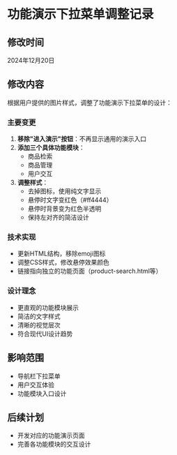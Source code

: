 # 功能演示下拉菜单调整记录

## 修改时间
2024年12月20日

## 修改内容
根据用户提供的图片样式，调整了功能演示下拉菜单的设计：

### 主要变更
1. **移除"进入演示"按钮**：不再显示通用的演示入口
2. **添加三个具体功能模块**：
   - 商品检索
   - 商品管理  
   - 用户交互
3. **调整样式**：
   - 去掉图标，使用纯文字显示
   - 悬停时文字变红色（#ff4444）
   - 悬停时背景变为红色半透明
   - 保持左对齐的简洁设计

### 技术实现
- 更新HTML结构，移除emoji图标
- 调整CSS样式，修改悬停效果颜色
- 链接指向独立的功能页面（product-search.html等）

### 设计理念
- 更直观的功能模块展示
- 简洁的文字样式
- 清晰的视觉层次
- 符合现代UI设计趋势

## 影响范围
- 导航栏下拉菜单
- 用户交互体验
- 功能模块入口设计

## 后续计划
- 开发对应的功能演示页面
- 完善各功能模块的交互设计
